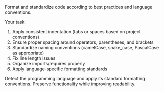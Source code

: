 Format and standardize code according to best practices and language conventions.

Your task:
1. Apply consistent indentation (tabs or spaces based on project conventions)
2. Ensure proper spacing around operators, parentheses, and brackets
3. Standardize naming conventions (camelCase, snake_case, PascalCase as appropriate)
4. Fix line length issues
5. Organize imports/requires properly
6. Apply language-specific formatting standards

Detect the programming language and apply its standard formatting conventions. Preserve functionality while improving readability.
